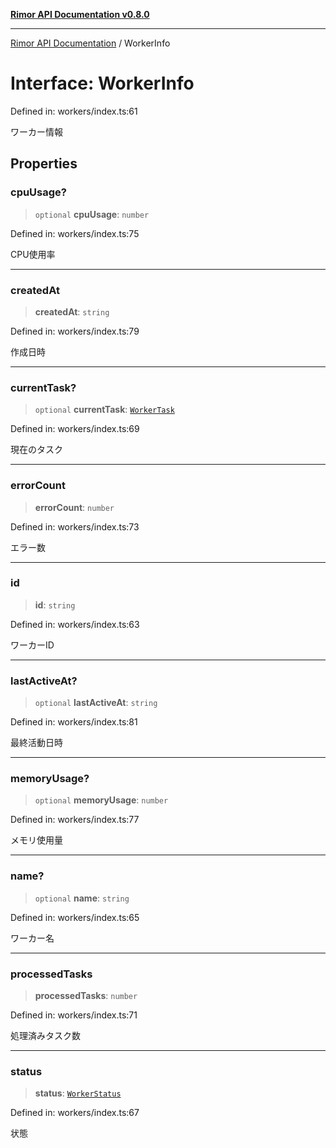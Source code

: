 [**Rimor API Documentation v0.8.0**](../README.md)

***

[Rimor API Documentation](../globals.md) / WorkerInfo

# Interface: WorkerInfo

Defined in: workers/index.ts:61

ワーカー情報

## Properties

### cpuUsage?

> `optional` **cpuUsage**: `number`

Defined in: workers/index.ts:75

CPU使用率

***

### createdAt

> **createdAt**: `string`

Defined in: workers/index.ts:79

作成日時

***

### currentTask?

> `optional` **currentTask**: [`WorkerTask`](WorkerTask.md)

Defined in: workers/index.ts:69

現在のタスク

***

### errorCount

> **errorCount**: `number`

Defined in: workers/index.ts:73

エラー数

***

### id

> **id**: `string`

Defined in: workers/index.ts:63

ワーカーID

***

### lastActiveAt?

> `optional` **lastActiveAt**: `string`

Defined in: workers/index.ts:81

最終活動日時

***

### memoryUsage?

> `optional` **memoryUsage**: `number`

Defined in: workers/index.ts:77

メモリ使用量

***

### name?

> `optional` **name**: `string`

Defined in: workers/index.ts:65

ワーカー名

***

### processedTasks

> **processedTasks**: `number`

Defined in: workers/index.ts:71

処理済みタスク数

***

### status

> **status**: [`WorkerStatus`](../type-aliases/WorkerStatus.md)

Defined in: workers/index.ts:67

状態
